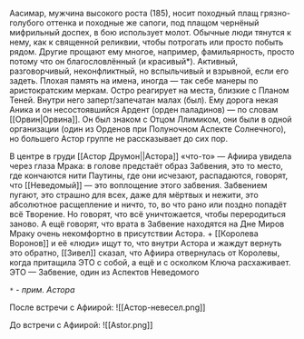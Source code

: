 Аасимар, мужчина высокого роста (185), носит походный плащ грязно-голубого оттенка и походные же сапоги, под плащом чернёный мифрильный доспех, в бою использует молот. Обычные люди тянутся к нему, как к священной реликвии, чтобы потрогать или просто побыть рядом. Другие прощают ему многое, например, фамильярность, просто потому что он благословлённый (и красивый*).
Активный, разговорчивый, неконфликтный, но вспыльчивый и взрывной, если его задеть. Плохая память на имена, иногда — так себе манеры по аристократским меркам. 
Остро реагирует на места, близкие с Планом Теней. 
Внутри него заперт/запечатан малах (был).
Ему дорога некая Аника и он несостоявшийся Ардент (орден паладинов) — по словам [[Орвин|Орвина]].
Он был знаком с Отцом Ллимиком, они были в одной организации (один из Орденов при Полуночном Аспекте Солнечного), но большего Астор группе не рассказывает до сих пор. 

В центре в груди [[Астор Друмон||Астора]] «что-то» — Афиира увидела через глаза Мрака: в голове предстаёт образ Забвения, это то место, где кончаются нити Паутины, где они исчезают, распадаются, говорят, что [[Неведомый]] — это воплощение этого забвения. Забвением пугают, это страшно для всех, даже для мёртвых и нежити, это абсолютное расщепление и ничто, то, во что рано или поздно попадёт всё Творение. Но говорят, что всё уничтожается, чтобы переродиться заново. А ещё говорят, что врата в Забвение находятся на Дне Миров
Мраку очень некомфортно в присутствии Астора. 
+
[[Королева Воронов]] и её «люди» ищут то, что внутри Астора и жаждут вернуть это обратно, [[Зивел]] сказал, что Афиира отвернулась от Королевы, когда притащила ЭТО с собой, а ещё и с осколком Ключа расхаживает. ЭТО — Забвение, один из Аспектов Неведомого 

`*` - *прим. Астора*

После встречи с Афиирой: 
![[Астор-невесел.png]]

До встречи с Афиирой: 
![[Astor.png]]